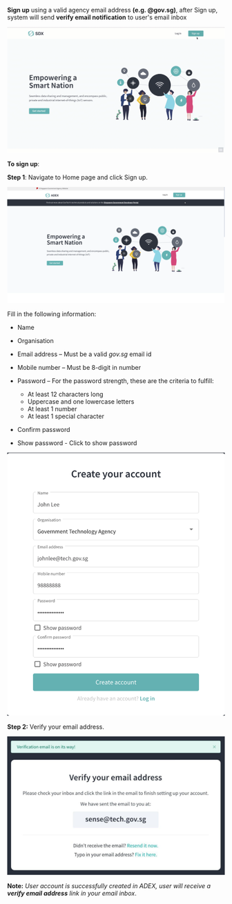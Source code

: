 **Sign up** using a valid agency email address **(e.g. @gov.sg)**, after Sign up, system will send **verify email notification** to user's email inbox

![Image is not available](/assets/vid0howtosignup.gif)

**To sign up**:

**Step 1**: Navigate to Home page and click Sign up.

![Image not Available](/assets/Fig2.png)

Fill in the following information:

- Name
- Organisation
- Email address – Must be a valid *gov.sg* email id
- Mobile number – Must be 8-digit in number
- Password – For the password strength, these are the criteria to fulfill:

  - At least 12 characters long
  - Uppercase and one lowercase letters
  - At least 1 number
  - At least 1 special character 
  
- Confirm password
- Show password - Click to show password

![Image not Available](/assets/Fig3.png)

**Step 2:** Verify your email address.

![Image not Available](/assets/Fig4.png)

**Note:** *User account is successfully created in ADEX, user will receive a **verify email address** link in your email inbox*.

